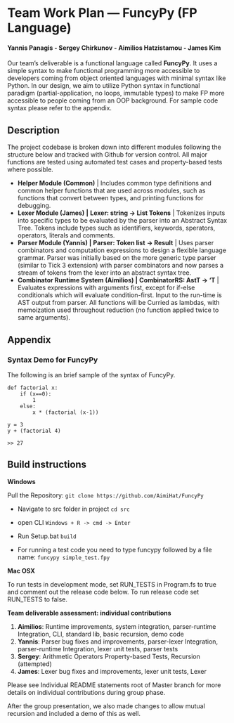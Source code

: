 # **Team Work Plan ⁠— FuncyPy (FP Language)**

#### Yannis Panagis - Sergey Chirkunov - Aimilios Hatzistamou - James Kim

Our team’s deliverable is a functional language called **FuncyPy**. It uses a simple syntax to make functional programming more accessible to developers coming from object oriented languages with minimal syntax like Python. In our design, we aim to utilize Python syntax in functional paradigm (partial-application, no loops, immutable types) to make FP more accessible to people coming from an OOP background. For sample code syntax please refer to the appendix. 

## Description

The project codebase is broken down into different modules following the structure below and tracked with Github for version control. All major functions are tested using automated test cases and property-based tests where possible.

- **Helper Module (Common)** | Includes common type definitions and common helper functions that are used across modules, such as functions that convert between types, and printing functions for debugging.
- **Lexer Module (James)** **|** **Lexer: string -> List Tokens** | Tokenizes inputs into specific types to be evaluated by the parser into an Abstract Syntax Tree. Tokens include types such as identifiers, keywords, sperators, operators, literals and comments.
- **Parser Module (Yannis) |** **Parser: Token list** **-> Result** | Uses parser combinators and computation expressions to design a flexible language grammar. Parser was initially based on the more generic type parser (similar to Tick 3 extension) with parser combinators and now parses a stream of tokens from the lexer into an abstract syntax tree.
- **Combinator Runtime System (Aimilios) |** **CombinatorRS: AstT -> ‘T** | Evaluates expressions with arguments first, except for if-else conditionals which will evaluate condition-first. Input to the run-time is AST output from parser. All functions will be Curried as lambdas, with memoization used throughout reduction (no function applied twice to same arguments).

## Appendix

### **Syntax Demo for FuncyPy**

The following is an brief sample of the syntax of FuncyPy.

```F#
def factorial x:
    if (x==0):
        1 
    else:
        x * (factorial (x-1))

y = 3
y + (factorial 4)

>> 27
```

## Build instructions

**Windows**

Pull the Repository:
```git clone https://github.com/AimiHat/FuncyPy```

- Navigate to src folder in project
```cd src```

- open CLI
```Windows + R -> cmd -> Enter```

- Run Setup.bat
```build```

- For running a test code you need to type funcypy followed by a file name:
```funcypy simple_test.fpy```

**Mac OSX**

To run tests in development mode, set RUN_TESTS in Program.fs to true and comment out the release code below. To run release code set RUN_TESTS to false.

**Team deliverable assessment: individual contributions**

1. **Aimilios**: Runtime improvements, system integration, parser-runtime Integration, CLI, standard lib, basic recursion, demo code
2. **Yannis**: Parser bug fixes and improvements, parser-lexer Integration, parser-runtime Integration, lexer unit tests, parser tests
3. **Sergey**: Arithmetic Operators Property-based Tests, Recursion (attempted)
4. **James**: Lexer bug fixes and improvements, lexer unit tests, Lexer 

Please see Individual README statements root of Master branch for more details on individual contributions during group phase.

After the group presentation, we also made changes to allow mutual recursion and included a demo of this as well.
